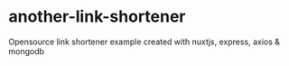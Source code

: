# another-link-shortener
Opensource link shortener example created with nuxtjs, express, axios &amp; mongodb
